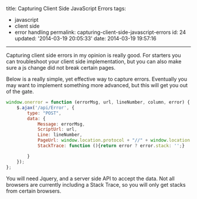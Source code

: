 title: Capturing Client Side JavaScript Errors
tags:

  - javascript
  - client side
  - error handling
permalink: capturing-client-side-javascript-errors
id: 24
updated: '2014-03-19 20:05:33'
date: 2014-03-19 19:57:16
---

Capturing client side errors in my opinion is really good. For starters you can troubleshoot your client side implementation, but you can also make sure a js change did not break certain pages.

Below is a really simple, yet effective way to capture errors. Eventually you may want to implement something more advanced, but this will get you out of the gate.
<!-- more -->
```javascript
window.onerror = function (errorMsg, url, lineNumber, column, error) {
    $.ajax('/api/Error', {
        type: "POST",
        data: {
            Message: errorMsg,
            ScriptUrl: url,
            Line: lineNumber,
            PageUrl: window.location.protocol + "//" + window.location.host + "/" + window.location.pathname,
            StackTrace: function (){return error ? error.stack: '';}

        }
    });
};
```
You will need Jquery, and a server side API to accept the data. Not all browsers are currently including a Stack Trace, so you will only get stacks from certain browsers.
